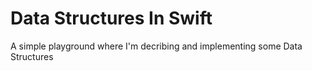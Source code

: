 # Data Structures In Swift

A simple playground where I'm decribing and implementing some Data Structures
